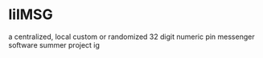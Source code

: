 # lilMSG
a centralized, local custom or randomized 32 digit numeric pin messenger software
summer project ig
